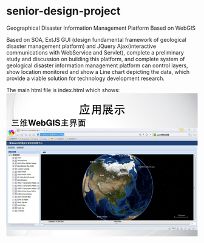 # senior-design-project
Geographical Disaster Information Management Platform Based on WebGIS

Based on SOA, ExtJS GUI (design fundamental framework of geological disaster management platform) and JQuery Ajax(interactive communications with WebService and Servlet), complete a preliminary study and discussion on building this platform, and complete system of geological disaster information management platform can control layers, show location monitored and show a Line chart depicting the data, which provide a viable solution for technology development research.

The main html file is index.html which shows:
![ScreenShot](screenshot/1.jpg)
